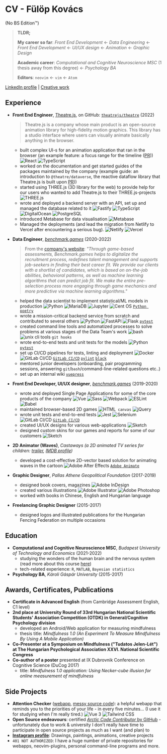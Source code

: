 # CV - Fülöp Kovács

(No BS Edition&trade;)

> **TLDR;**
>
> **My career so far**: _Front End Development_ <- _Data Engineering_ ← _Front
> End Development_ ← _UI/UX design_ ← _Animation_ ← _Graphic Design_
>
> **Academic career**: _Computational and Cognitive Neuroscience MSC_ (1 thesis
> away from this degree) ← _Psychology BA_
>
> **Editors**: `neovim` ← `vim` &larr; `Atom`

[LinkedIn profile](https://www.linkedin.com/in/fulop-kovacs/) |
[Creative work](https://www.behance.net/gallery/132579721/Creative-Portfolio)

## Experience

- **Front End Engineer**, [Theatre.js](theatrejs.com), on GitHub:
  [`theatrejs/theatre`](https://github.com/theatre-js/theatre) (2022)

  > Theatre.js is a company whose main product is an open-source animation
  > library for high-fidelity motion graphics. This library has a studio
  > interface where users can visually animate basically anything in the
  > browser.

  - built complex UI-s for an animation application that ran in the browser (an
    example feature: a focus range for the timeline
    ([PR](https://github.com/theatre-js/theatre/pull/94)))
    ![React](https://img.shields.io/badge/React-20232A?style=flat&logo=react&logoColor=61DAFB)
    ![TypeScript](https://img.shields.io/badge/TypeScript-007ACC?style=flat&logo=typescript&logoColor=white)
  - worked on the documentation and get started guides of the packages
    maintained by the company (example guide: an introduction to
    `@theatre/dataverse`, the reactive dataflow library that Theatre.js is built
    upon [PR](https://github.com/theatre-js/theatre/pull/116/)))
  - started using THREE.js (3D library for the web) to provide help for our
    users who wanted to add Theatre.js to their THREE.js-projects
    ![THREE.js](https://img.shields.io/badge/ThreeJs-black?style=flat&logo=three.js&logoColor=white)
  - wrote and deployed a backend server with an API, set up and managed the
    database related to it
    ![Fastify](https://img.shields.io/badge/fastify-202020?style=flat&logo=fastify&logoColor=white)
    ![TypeScript](https://img.shields.io/badge/TypeScript-007ACC?style=flat&logo=typescript&logoColor=white)
    ![DigitalOcean](https://img.shields.io/badge/Digital_Ocean-0080FF?style=flat&logo=DigitalOcean&logoColor=white)
    ![PostgreSQL](https://img.shields.io/badge/PostgreSQL-316192?style=flat&logo=postgresql&logoColor=white)
  - introduced Metabase for data visualisation
    ![Metabase](https://img.shields.io/badge/Metabase-509EE3?style=flat&logo=metabase&logoColor=fff)
  - Managed the deployments (and lead the migration from Netlify to Vercel after
    encountering a serious bug).
    ![Netlify](https://img.shields.io/badge/Netlify-00C7B7?style=flat&logo=netlify&logoColor=white)
    ![Vercel](https://img.shields.io/badge/Vercel-000000?style=flat&logo=vercel&logoColor=white)

- **Data Engineer**, [_benchmark.games_](https://www.benchmark.games/)
  (2020-2022)

  > From the [company's website](https://www.benchmark.games): _"Through
  > game-based assessments, Benchmark.games helps to digitalize the recruitment
  > process, redefines talent management and supports job-seekers in finding
  > their best career fit. We provide our clients with a shortlist of
  > candidates, which is based on on-the-job abilities, behavioral patterns, as
  > well as machine learning algorithms that can predict job fit. We make the
  > entire pre-selection process more engaging through game mechanics and more
  > predictive via machine learning algorithms."_

  - helped the data scientist to implement statistical/ML models in production
    ![Python](https://img.shields.io/badge/Python-3776AB?style=flat&logo=python&logoColor=white)
    ![MariaDB](https://img.shields.io/badge/MariaDB-003545?style=flat&logo=mariadb&logoColor=white)
    ![Jupyter](https://img.shields.io/badge/Jupyter-F37626.svg?&style=flat&logo=Jupyter&logoColor=white)
    ![Cent OS](https://img.shields.io/badge/Cent%20OS-262577?style=flat&logo=CentOS&logoColor=white)
    [`Python poetry`](https://python-poetry.org/)
  - wrote a mission-critical backend service from scratch and contributed to
    several others
    ![Python](https://img.shields.io/badge/Python-3776AB?style=flat&logo=python&logoColor=white)
    ![FastAPI](https://img.shields.io/badge/fastapi-109989?style=flat&logo=FASTAPI&logoColor=white)
    ![Flask](https://img.shields.io/badge/Flask-000000?style=flat&logo=flask&logoColor=white)
    [`pytest`](https://docs.pytest.org/en/6.2.x/)
  - created command line tools and automatized processes to solve problems at
    various stages of the Data Team's work
    ![bash](https://img.shields.io/badge/GNU%20Bash-4EAA25?style=flat&logo=GNU%20Bash&logoColor=white)
    ![unix cli tools](https://img.shields.io/badge/Shell_Script-121011?style=flat&logo=gnu-bash&logoColor=white)
    `git hooks`
  - wrote end-to-end tests and unit tests for the models
    ![Python](https://img.shields.io/badge/Python-3776AB?style=flat&logo=python&logoColor=white)
    [`pytest`](https://docs.pytest.org/en/6.2.x/)
  - set up CI/CD pipelines for tests, linting and deployment
    ![Docker](https://img.shields.io/badge/Docker-2CA5E0?style=flat&logo=docker&logoColor=white)
    ![GitLab CI/CD](https://img.shields.io/badge/GitLab-330F63?style=flat&logo=gitlab&logoColor=white)
    [`GitLab CI/CD`](https://docs.gitlab.com/ee/ci/)
    [`pylint`](https://pylint.org/) [`black`](https://github.com/psf/black)
  - mentored junior developers (onboarding, pair programming sessions, answering
    `git`/`bash`/command-line-related questions etc..)
  - set up an internal wiki [`vuepress`](https://vuepress.vuejs.org/)

- **Front End Developer, UI/UX designer**,
  [_benchmark.games_](https://www.benchmark.games/) (2019-2020)

  - wrote and deployed Single Page Applications for some of the core products of
    the company
    ![Vue](https://img.shields.io/badge/Vue.js-35495E?style=flat&logo=vuedotjs&logoColor=4FC08D)
    ![Sass](https://img.shields.io/badge/Sass-CC6699?style=flat&logo=sass&logoColor=white)
    ![Webpack](https://img.shields.io/badge/Webpack-8DD6F9?style=flat&logo=Webpack&logoColor=white)
    ![ESLint](https://img.shields.io/badge/eslint-3A33D1?style=flat&logo=eslint&logoColor=white)
    ![Babel](https://img.shields.io/badge/Babel-F9DC3E?style=flat&logo=babel&logoColor=white)
  - maintained browser-based 2D games
    ![HTML](https://img.shields.io/badge/HTML5-E34F26?style=flat&logo=html5&logoColor=white)` canvas`
    ![jQuery](https://img.shields.io/badge/jQuery-0769AD?style=flat&logo=jquery&logoColor=white)
  - wrote unit tests and end-to-end tests
    ![Jest](https://img.shields.io/badge/Jest-C21325?style=flat&logo=jest&logoColor=white)
    ![Selenium](https://img.shields.io/badge/Selenium-43B02A?style=flat&logo=Selenium&logoColor=white)
    ![GitLab CI/CD](https://img.shields.io/badge/GitLab-330F63?style=flat&logo=gitlab&logoColor=white)
    [`GitLab CI/CD`](https://docs.gitlab.com/ee/ci/)
  - created UI/UX designs for various web-applications
    ![Sketch](https://img.shields.io/badge/Sketch-FFB387?style=flat&logo=sketch&logoColor=black)
  - designed custom skins for our games and reports for some of our customers
    ![Sketch](https://img.shields.io/badge/Sketch-FFB387?style=flat&logo=sketch&logoColor=black)

- **2D Animator (Waves)**, _Castaways (a 2D animated TV series for children:
  [trailer](https://www.youtube.com/watch?v=KAigE9QSL0s),
  [IMDB profile](https://www.imdb.com/title/tt6451356))_

  - developed a cost-effective 2D-vector based solution for animating waves in
    the cartoon
    ![Adobe After Effects](https://img.shields.io/badge/Adobe-After%20Effects-CF96FD?style=flat&logo=Adobe-After-Effects&labelColor=393665&logoWidth=15)
    [`Adobe Animate`](https://www.adobe.com/products/animate.html)

- **Graphic Designer**, _Pallas Athene Geopolitical Foundation_ (2017-2019)

  - designed book covers, magazines
    ![Adobe InDesign](https://img.shields.io/badge/Adobe%20InDesign-FF3366?style=flat&logo=Adobe%20InDesign&logoColor=white)
  - created various illustrations
    ![Adobe Illustrator](https://img.shields.io/badge/Adobe%20Illustrator-FF9A00?style=flat&logo=adobe%20illustrator&logoColor=white)
    ![Adobe Photoshop](https://img.shields.io/badge/Adobe-Photoshop-31A8FF?style=flat&logo=Adobe-Photoshop&labelColor=0a446b&logoWidth=15)
  - worked with books in Chinese, English and Hungarian language

- **Freelancing Graphic Designer** (2015-2017)

  - designed logos and illustrated publications for the Hungarian Fencing
    Federation on multiple occasions

## Education

- **Computational and Cognitive Neuroscience MSC**, _Budapest University of
  Technology and Economics_ (2021-2022)
  - studying the wonders of the human brain and the nervous system (read more
    about this course
    [here](http://www.cogsci.bme.hu/~ktkuser/master_CogSci_eng/))
  - tech-related experience: `R`, `MATLAB`, `Bayesian statistics`
- **Psychology BA**, _Károli Gáspár University_ (2015-2017)

## Awards, Certificates, Publications

- **Certificate in Advanced English** (from Cambridge Assessment English, C1
  level)
- **2nd place at University Round of 33rd Hungarian National Scientific
  Students' Association Competition (OTDK) in General/Cognitive Psychology
  division**
  - developed an Android/Web application for measuring mindfulness
  - thesis title: _Mindfulness 1.0 (An Experiment To Measure Mindfulness By
    Using A Mobile Application)_
- **Co-Presenter at a Symposium on Mindfulness ("Tudatos Jelen-Lét") at The
  Hungarian Psychological Association XXVI. National Scientific Congress**
- **Co-author of a poster** presented at IX Dubrovnik Conference on Cognitive
  Science (DuCog 2017)
  - title: _Mindfulness 1.0 application: Using Necker-cube illusion for online
    measurement of mindfulness_

## Side Projects

- **Attention Checker**
  ([webapp](https://fulopkovacs.gitlab.io/attention-check/),
  [messy source code](https://gitlab.com/fulopkovacs/attention-check)): a
  helpful webapp that reminds you to the priorities of your life - in every five
  minutes... (I use it for studying when I'm really tired.)
  ![Vue 3](https://img.shields.io/badge/Vue.js-35495E?style=flat&logo=vuedotjs&logoColor=4FC08D)
  ![Tailwind CSS](https://img.shields.io/badge/Tailwind_CSS-38B2AC?style=flat&logo=tailwind-css&logoColor=white)
- **Open Source endeavours**: certified
  [_Arctic Code Contributor_ by GitHub](https://github.com/fulopkovacs) -
  unfortunately due to work & university I don't really have time to participate
  in open source projects as much as I want (and plan) to
- [**Instagram profile**](https://www.instagram.com/fulopkovacs/): Drawings,
  paintings, animations, creative projects
- `401 NOT AUTHORIZED`: I have a huge number of private repositories for
  webapps, neovim-plugins, personal command-line programs and more.
